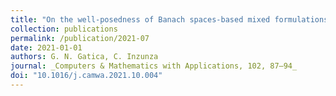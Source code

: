 ```yaml
---
title: "On the well-posedness of Banach spaces-based mixed formulations for the nearly incompressible Navier-Lamé and Stokes equations"
collection: publications
permalink: /publication/2021-07
date: 2021-01-01
authors: G. N. Gatica, C. Inzunza
journal: _Computers & Mathematics with Applications, 102, 87–94_
doi: "10.1016/j.camwa.2021.10.004"
---
```


